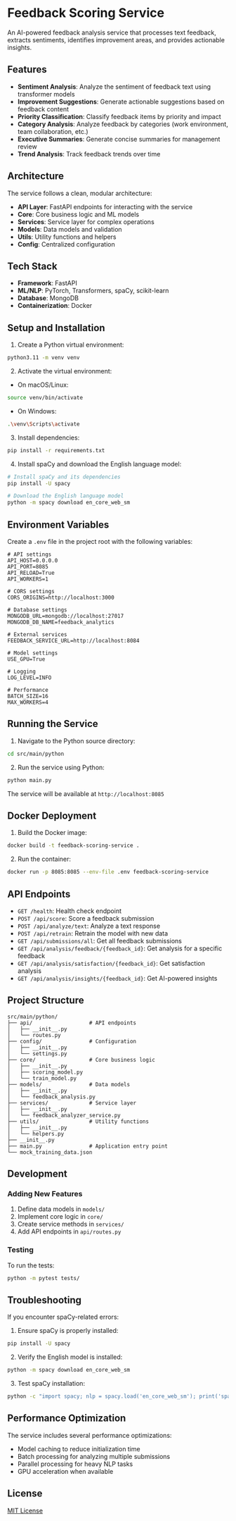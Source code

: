 # Feedback Scoring Service

An AI-powered feedback analysis service that processes text feedback, extracts sentiments, identifies improvement areas, and provides actionable insights.

## Features

- **Sentiment Analysis**: Analyze the sentiment of feedback text using transformer models
- **Improvement Suggestions**: Generate actionable suggestions based on feedback content
- **Priority Classification**: Classify feedback items by priority and impact
- **Category Analysis**: Analyze feedback by categories (work environment, team collaboration, etc.)
- **Executive Summaries**: Generate concise summaries for management review
- **Trend Analysis**: Track feedback trends over time

## Architecture

The service follows a clean, modular architecture:

- **API Layer**: FastAPI endpoints for interacting with the service
- **Core**: Core business logic and ML models
- **Services**: Service layer for complex operations
- **Models**: Data models and validation
- **Utils**: Utility functions and helpers
- **Config**: Centralized configuration

## Tech Stack

- **Framework**: FastAPI
- **ML/NLP**: PyTorch, Transformers, spaCy, scikit-learn
- **Database**: MongoDB
- **Containerization**: Docker

## Setup and Installation

1. Create a Python virtual environment:
```bash
python3.11 -m venv venv
```

2. Activate the virtual environment:
- On macOS/Linux:
```bash
source venv/bin/activate
```
- On Windows:
```bash
.\venv\Scripts\activate
```

3. Install dependencies:
```bash
pip install -r requirements.txt
```

4. Install spaCy and download the English language model:
```bash
# Install spaCy and its dependencies
pip install -U spacy

# Download the English language model
python -m spacy download en_core_web_sm
```

## Environment Variables

Create a `.env` file in the project root with the following variables:

```
# API settings
API_HOST=0.0.0.0
API_PORT=8085
API_RELOAD=True
API_WORKERS=1

# CORS settings
CORS_ORIGINS=http://localhost:3000

# Database settings
MONGODB_URL=mongodb://localhost:27017
MONGODB_DB_NAME=feedback_analytics

# External services
FEEDBACK_SERVICE_URL=http://localhost:8084

# Model settings
USE_GPU=True

# Logging
LOG_LEVEL=INFO

# Performance
BATCH_SIZE=16
MAX_WORKERS=4
```

## Running the Service

1. Navigate to the Python source directory:
```bash
cd src/main/python
```

2. Run the service using Python:
```bash
python main.py
```

The service will be available at `http://localhost:8085`

## Docker Deployment

1. Build the Docker image:
```bash
docker build -t feedback-scoring-service .
```

2. Run the container:
```bash
docker run -p 8085:8085 --env-file .env feedback-scoring-service
```

## API Endpoints

- `GET /health`: Health check endpoint
- `POST /api/score`: Score a feedback submission
- `POST /api/analyze/text`: Analyze a text response
- `POST /api/retrain`: Retrain the model with new data
- `GET /api/submissions/all`: Get all feedback submissions
- `GET /api/analysis/feedback/{feedback_id}`: Get analysis for a specific feedback
- `GET /api/analysis/satisfaction/{feedback_id}`: Get satisfaction analysis
- `GET /api/analysis/insights/{feedback_id}`: Get AI-powered insights

## Project Structure

```
src/main/python/
├── api/                  # API endpoints
│   ├── __init__.py
│   └── routes.py
├── config/               # Configuration
│   ├── __init__.py
│   └── settings.py
├── core/                 # Core business logic
│   ├── __init__.py
│   ├── scoring_model.py
│   └── train_model.py
├── models/               # Data models
│   ├── __init__.py
│   └── feedback_analysis.py
├── services/             # Service layer
│   ├── __init__.py
│   └── feedback_analyzer_service.py
├── utils/                # Utility functions
│   ├── __init__.py
│   └── helpers.py
├── __init__.py
├── main.py               # Application entry point
└── mock_training_data.json
```

## Development

### Adding New Features

1. Define data models in `models/`
2. Implement core logic in `core/`
3. Create service methods in `services/`
4. Add API endpoints in `api/routes.py`

### Testing

To run the tests:
```bash
python -m pytest tests/
```

## Troubleshooting

If you encounter spaCy-related errors:
1. Ensure spaCy is properly installed:
```bash
pip install -U spacy
```

2. Verify the English model is installed:
```bash
python -m spacy download en_core_web_sm
```

3. Test spaCy installation:
```bash
python -c "import spacy; nlp = spacy.load('en_core_web_sm'); print('spaCy is working!')"
```

## Performance Optimization

The service includes several performance optimizations:
- Model caching to reduce initialization time
- Batch processing for analyzing multiple submissions
- Parallel processing for heavy NLP tasks
- GPU acceleration when available

## License

[MIT License](LICENSE) 